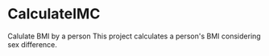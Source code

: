 # CalculateIMC
Calulate BMI by a person
This project calculates a person's BMI considering sex difference.
